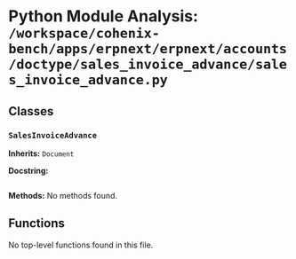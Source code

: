 # Python Module Analysis: `/workspace/cohenix-bench/apps/erpnext/erpnext/accounts/doctype/sales_invoice_advance/sales_invoice_advance.py`

## Classes

### `SalesInvoiceAdvance`
**Inherits:** `Document`


**Docstring:**
```

```

**Methods:**
No methods found.




## Functions

No top-level functions found in this file.
